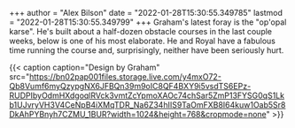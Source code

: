 +++
author = "Alex Bilson"
date = "2022-01-28T15:30:55.349785"
lastmod = "2022-01-28T15:30:55.349799"
+++
Graham's latest foray is the "op'opal karse". He's built about a half-dozen obstacle courses in the last couple weeks, below is one of his most elaborate. He and Royal have a fabulous time running the course and, surprisingly, neither have been seriously hurt.

{{< caption caption="Design by Graham" src="https://bn02pap001files.storage.live.com/y4mxO72-Qb8Vumf6myQzypgNX6JFBQn39m9oIC8QF4BXY9i5vsdTS6EPz-RUDPIbyOdmHXdgoqlRVck3vmtZcYpmoXAOc74chSar5ZmP13FYSG0qS1Lkb1UJvryVH3V4CeNpB4iXMqTDR_Na6Z34hIIS9TaOmFXB8I64kuw1Oab5Sr8DkAhPYBnyh7CZMU_1BUR?width=1024&height=768&cropmode=none" >}}